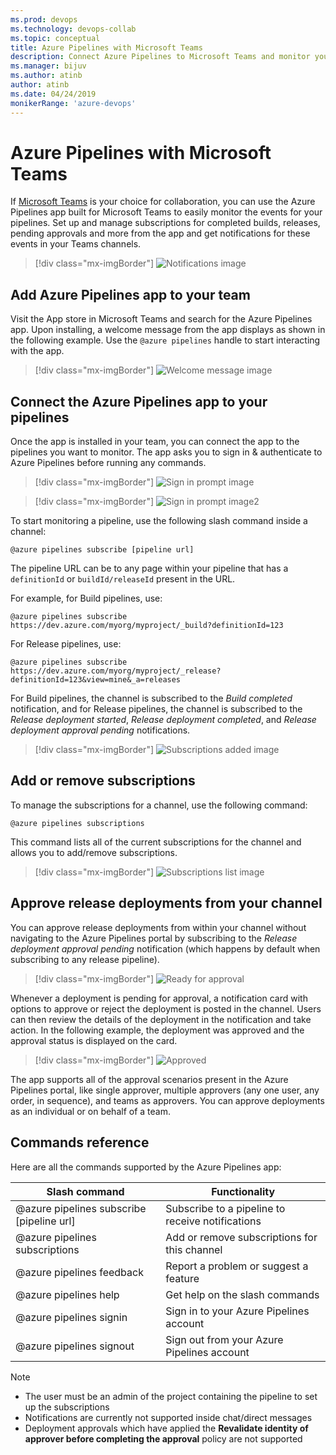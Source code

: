 ```yaml
---
ms.prod: devops
ms.technology: devops-collab
ms.topic: conceptual
title: Azure Pipelines with Microsoft Teams
description: Connect Azure Pipelines to Microsoft Teams and monitor your pipelines in your channel by subscribing to notifications 
ms.manager: bijuv
ms.author: atinb
author: atinb
ms.date: 04/24/2019
monikerRange: 'azure-devops'
---
```

 
# Azure Pipelines with Microsoft Teams

If [Microsoft Teams](https://products.office.com/microsoft-teams/group-chat-software) is your choice for collaboration, you can use the Azure Pipelines app built for Microsoft Teams
 to easily monitor the events for your pipelines. Set up and manage subscriptions for completed builds, releases, pending approvals and more from the app and get notifications for these events in your Teams channels.

> [!div class="mx-imgBorder"]
> ![Notifications image](../_img/integrations-teams/notifications-teams.png)

## Add Azure Pipelines app to your team

Visit the App store in Microsoft Teams and search for the Azure Pipelines app. Upon installing, a welcome message from the app displays as shown in the following example. Use the `@azure pipelines` handle to start interacting with the app.

> [!div class="mx-imgBorder"]
> ![Welcome message image](../_img/integrations-teams/welcome-message-teams.png)

## Connect the Azure Pipelines app to your pipelines

Once the app is installed in your team, you can connect the app to the pipelines you want to monitor. The app asks you to sign in & authenticate to Azure Pipelines before running any commands.

> [!div class="mx-imgBorder"]
> ![Sign in prompt image ](../_img/integrations-teams/sign-in-teams.png)

> [!div class="mx-imgBorder"]
> ![Sign in prompt image2 ](../_img/integrations-teams/sign-in2-teams.png)


To start monitoring a pipeline, use the following slash command inside a channel:

```
@azure pipelines subscribe [pipeline url]
```

The pipeline URL can be to any page within your pipeline that has a `definitionId` or `buildId/releaseId` present in the URL. 

For example, for Build pipelines, use:

```
@azure pipelines subscribe https://dev.azure.com/myorg/myproject/_build?definitionId=123
```

For Release pipelines, use:

```
@azure pipelines subscribe https://dev.azure.com/myorg/myproject/_release?definitionId=123&view=mine&_a=releases
```

For Build pipelines, the channel is subscribed to the *Build completed* notification, and for Release pipelines, the channel is subscribed to the *Release deployment started*, *Release deployment 
completed*, and *Release deployment approval pending* notifications.

> [!div class="mx-imgBorder"]
> ![Subscriptions added image](../_img/integrations-teams/subscriptions-added-confirmation-teams.png)

## Add or remove subscriptions

To manage the subscriptions for a channel, use the following command:

`@azure pipelines subscriptions`

This command lists all of the current subscriptions for the channel and allows you to add/remove subscriptions.

> [!div class="mx-imgBorder"]
> ![Subscriptions list image](../_img/integrations-teams/subscriptions-list-teams.png)

## Approve release deployments from your channel
You can approve release deployments from within your channel without navigating to the Azure Pipelines portal by subscribing to the *Release deployment approval pending* notification (which 
happens by default when subscribing to any release pipeline).

> [!div class="mx-imgBorder"]
> ![Ready for approval](../_img/integrations-teams/approve-teams.png)

Whenever a deployment is pending for approval, a notification card with options to approve or reject the deployment is posted in the channel. Users can then review the details of
 the deployment in the notification and take action. In the following example, the deployment was approved and the approval status is displayed on the card.

> [!div class="mx-imgBorder"]
> ![Approved](../_img/integrations-teams/approved-teams.png)

The app supports all of the approval scenarios present in the Azure Pipelines portal, like single approver, multiple approvers (any one user, any order, in sequence), and teams as approvers. You can approve deployments as an individual or on behalf of a team.

## Commands reference

Here are all the commands supported by the Azure Pipelines app:

| Slash command        | Functionality  |
| -------------------- |----------------|
| @azure pipelines subscribe [pipeline url]      | Subscribe to a pipeline to receive notifications | 
| @azure pipelines subscriptions      | Add or remove subscriptions for this channel | 
| @azure pipelines feedback | Report a problem or suggest a feature |
| @azure pipelines help     | Get help on the slash commands |
| @azure pipelines signin  | Sign in to your Azure Pipelines account |
| @azure pipelines signout  | Sign out from your Azure Pipelines account |


>[!NOTE]
> * The user must be an admin of the project containing the pipeline to set up the subscriptions
> * Notifications are currently not supported inside chat/direct messages
> * Deployment approvals which have applied the **Revalidate identity of approver before completing the approval** policy are not supported
